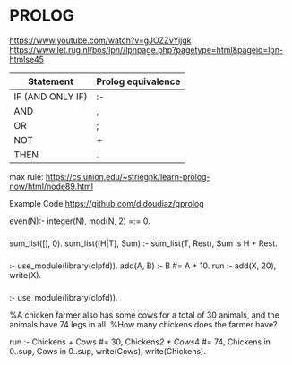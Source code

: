 # PROLOG

https://www.youtube.com/watch?v=gJOZZvYijqk
https://www.let.rug.nl/bos/lpn//lpnpage.php?pagetype=html&pageid=lpn-htmlse45

| Statement        | Prolog equivalence | 
|------------------|--------------------|
| IF (AND ONLY IF) | :-                 |
| AND              | ,                  |
| OR               | ;                  |
| NOT              | \+                 |
| THEN             | .                  |  ???


max rule:
https://cs.union.edu/~striegnk/learn-prolog-now/html/node89.html

Example Code
https://github.com/didoudiaz/gprolog

even(N):- integer(N), mod(N, 2) =:= 0.

###

sum_list([], 0).
sum_list([H|T], Sum) :-
    sum_list(T, Rest),
    Sum is H + Rest.

###

:- use_module(library(clpfd)).
add(A, B) :- B #= A + 10.
run :- add(X, 20), write(X).

###


###

:- use_module(library(clpfd)).

%A chicken farmer also has some cows for a total of 30 animals, and the animals have 74 legs in all.
%How many chickens does the farmer have?

run :- Chickens + Cows #= 30,
Chickens*2 + Cows*4 #= 74,
Chickens in 0..sup,
Cows in 0..sup,
write(Cows), write(Chickens).
